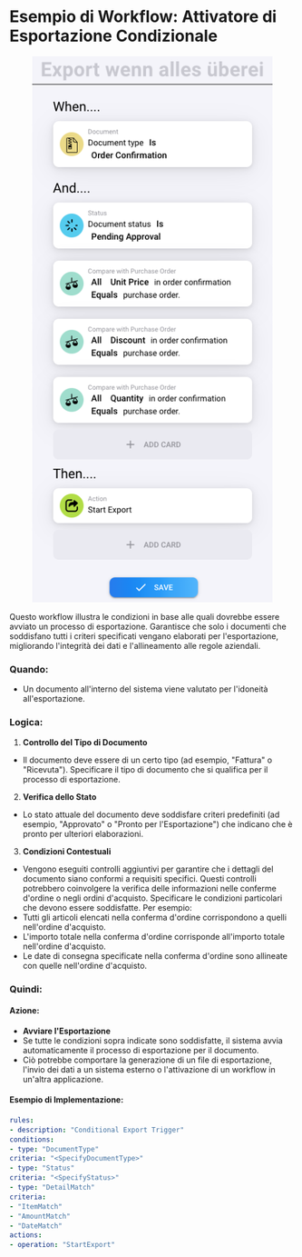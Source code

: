 # Esempio di Workflow: Attivatore di Esportazione Condizionale



<figure><img src="../../.gitbook/assets/image (3).png" alt=""><figcaption></figcaption></figure>

Questo workflow illustra le condizioni in base alle quali dovrebbe essere avviato un processo di esportazione. Garantisce che solo i documenti che soddisfano tutti i criteri specificati vengano elaborati per l'esportazione, migliorando l'integrità dei dati e l'allineamento alle regole aziendali.

### Quando:

* Un documento all'interno del sistema viene valutato per l'idoneità all'esportazione.

### Logica:

1. **Controllo del Tipo di Documento**
* Il documento deve essere di un certo tipo (ad esempio, "Fattura" o "Ricevuta"). Specificare il tipo di documento che si qualifica per il processo di esportazione.
2. **Verifica dello Stato**
* Lo stato attuale del documento deve soddisfare criteri predefiniti (ad esempio, "Approvato" o "Pronto per l'Esportazione") che indicano che è pronto per ulteriori elaborazioni.
3. **Condizioni Contestuali**
* Vengono eseguiti controlli aggiuntivi per garantire che i dettagli del documento siano conformi a requisiti specifici. Questi controlli potrebbero coinvolgere la verifica delle informazioni nelle conferme d'ordine o negli ordini d'acquisto. Specificare le condizioni particolari che devono essere soddisfatte. Per esempio:
* Tutti gli articoli elencati nella conferma d'ordine corrispondono a quelli nell'ordine d'acquisto.
* L'importo totale nella conferma d'ordine corrisponde all'importo totale nell'ordine d'acquisto.
* Le date di consegna specificate nella conferma d'ordine sono allineate con quelle nell'ordine d'acquisto.

### Quindi:

#### Azione:

* **Avviare l'Esportazione**
* Se tutte le condizioni sopra indicate sono soddisfatte, il sistema avvia automaticamente il processo di esportazione per il documento.
* Ciò potrebbe comportare la generazione di un file di esportazione, l'invio dei dati a un sistema esterno o l'attivazione di un workflow in un'altra applicazione.

#### Esempio di Implementazione:
```yaml
rules:
- description: "Conditional Export Trigger"
conditions:
- type: "DocumentType"
criteria: "<SpecifyDocumentType>"
- type: "Status"
criteria: "<SpecifyStatus>"
- type: "DetailMatch"
criteria:
- "ItemMatch"
- "AmountMatch"
- "DateMatch"
actions:
- operation: "StartExport"
```

